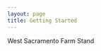 ```yaml
---
layout: page
title: Getting Started
---
```


<p class="message">
  West Sacramento Farm Stand
</p>


